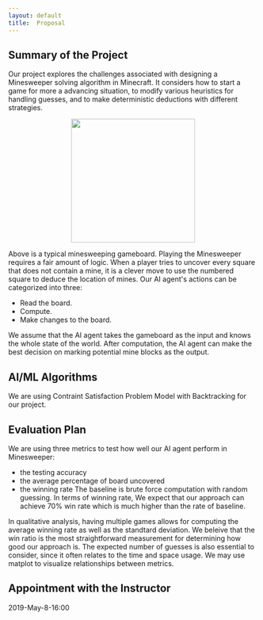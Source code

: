 ```yaml
---
layout: default
title:  Proposal
---
```



## Summary of the Project
Our project explores the challenges associated with designing a Minesweeper solving algorithm in Minecraft. It considers how to start a game for more a advancing situation, to modify various heuristics for handling guesses, and to make deterministic deductions with different strategies.   
  
<p align="center">
<img src="https://github.com/WenhanKong/Project50/blob/master/docs/images/minesweep_board.png" width="250">  
</p>  

Above is a typical minesweeping gameboard. Playing the Minesweeper requires a fair amount of logic. When a player tries to uncover every square that does not contain a mine, it is a clever move to use the numbered square to deduce the location of mines.
Our AI agent's actions can be categorized into three:
+ Read the board.
+ Compute.
+ Make changes to the board.  

We assume that the AI agent takes the gameboard as the input and knows the whole state of the world. After computation, the AI agent can make the best decision on marking potential mine blocks as the output. 

## AI/ML Algorithms
We are using Contraint Satisfaction Problem Model with Backtracking for our project. 

## Evaluation Plan
We are using three metrics to test how well our AI agent perform in Minesweeper:
+ the testing accuracy
+ the average percentage of board uncovered
+ the winning rate
The baseline is brute force computation with random guessing. In terms of winning rate, We expect that our approach can achieve 70% win rate which is much higher than the rate of baseline. 

In qualitative analysis, having multiple games allows for computing the average winning rate as well as the standtard deviation. We beleive that the win ratio is the most straightforward measurement for determining how good our approach is. The expected number of guesses is also essential to consider, since it often relates to the time and space usage. We may use matplot to visualize relationships between metrics. 
## Appointment with the Instructor 
2019-May-8-16:00
